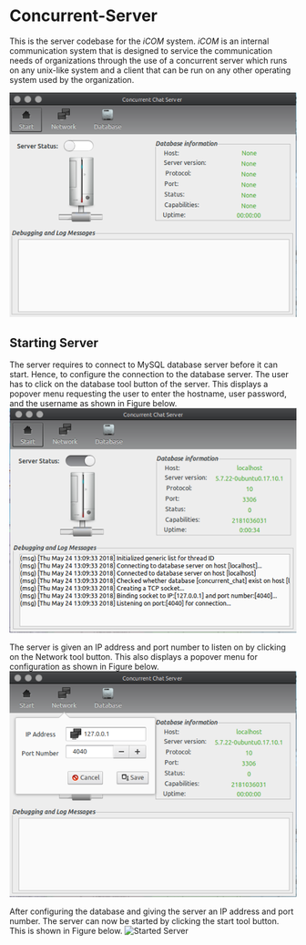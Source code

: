 # Concurrent-Server
This is the server codebase for the *iCOM* system. *iCOM* is an internal communication system 
that is designed to service the communication needs of organizations through the use of a 
concurrent server which runs on any unix-like system and a client that can be run on any 
other operating system used by the organization. 

![Initial Server View](img/intial.png)

## Starting Server
The server requires to connect to MySQL database server before it can start. Hence, to configure the connection to the database server. The user has to click on the database tool button of the server. This displays a popover menu requesting the user to enter the hostname, user password, and the username as shown in Figure below.
![Started Server](img/serverstart.png)

The server is given an IP address and port number to listen on by clicking on the Network tool button. This also displays a popover menu for configuration as shown in Figure below.
![Config IP](img/confserver.png)

After configuring the database and giving the server an IP address and port number. The server can now be started by clicking the start tool button. This is shown in Figure below.
![Started Server]()
